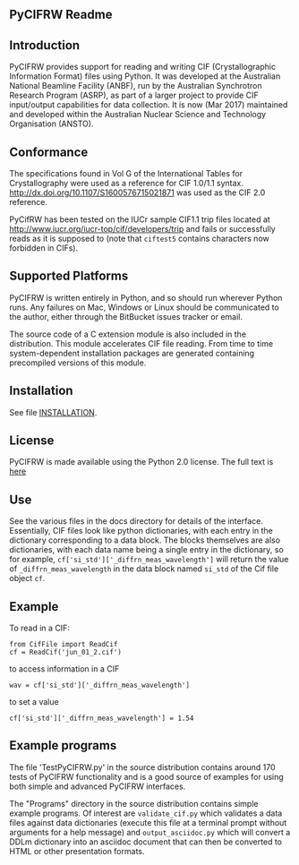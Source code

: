 PyCIFRW Readme
--------------

Introduction
------------

PyCIFRW provides support for reading and writing CIF (Crystallographic
Information Format) files using Python.  It was developed at the
Australian National Beamline Facility (ANBF), run by the Australian
Synchrotron Research Program (ASRP), as part of a larger project to
provide CIF input/output capabilities for data collection.  It is
now (Mar 2017) maintained and developed within the Australian Nuclear Science and
Technology Organisation (ANSTO).

Conformance
-----------

The specifications found in Vol G of the International Tables for
Crystallography were used as a reference for CIF 1.0/1.1 syntax.
http://dx.doi.org/10.1107/S1600576715021871 was used as the CIF 2.0
reference.

PyCifRW has been tested on the IUCr sample CIF1.1 trip files located at
http://www.iucr.org/iucr-top/cif/developers/trip and fails or
successfully reads as it is supposed to (note that `ciftest5` contains
characters now forbidden in CIFs). 

Supported Platforms
-------------------

PyCIFRW is written entirely in Python, and so should run wherever
Python runs.  Any failures on Mac, Windows or Linux should be
communicated to the author, either through the BitBucket issues
tracker or email.

The source code of a C extension module is also included in the
distribution.  This module accelerates CIF file reading. From time to
time system-dependent installation packages are generated containing
precompiled versions of this module.

Installation
------------

See file [INSTALLATION](https://bitbucket.org/jamesrhester/pycifrw/src/efd90c5e6dec7caf1e61fac68492a7fd66661d97/INSTALLATION?at=development).

License
----------

PyCIFRW is made available using the Python 2.0 license.  The full text is [here](https://bitbucket.org/jamesrhester/pycifrw/src/efd90c5e6dec7caf1e61fac68492a7fd66661d97/LICENSE?at=development)

Use
---

See the various files in the docs directory for details of the interface.
Essentially, CIF files look like python dictionaries, with each
entry in the dictionary corresponding to a data block.  The blocks
themselves are also dictionaries, with each data name being a
single entry in the dictionary, so for example,
`cf['si_std']['_diffrn_meas_wavelength']` will return the value of
`_diffrn_meas_wavelength` in the data block named `si_std` of the Cif file object
`cf`.

Example
-------

To read in a CIF:

    from CifFile import ReadCif
    cf = ReadCif('jun_01_2.cif')

to access information in a CIF

    wav = cf['si_std']['_diffrn_meas_wavelength']

to set a value

    cf['si_std']['_diffrn_meas_wavelength'] = 1.54


Example programs
----------------

The file 'TestPyCIFRW.py' in the source distribution contains around 170 tests
of PyCIFRW functionality and is a good source of examples for using both simple
and advanced PyCIFRW interfaces.

The "Programs" directory in the source distribution contains simple example programs. 
Of interest are `validate_cif.py` which validates a data files against data dictionaries 
(execute this file at a terminal prompt without arguments for a help message)
and `output_asciidoc.py` which will convert a DDLm dictionary into an
asciidoc document that can then be converted to HTML or other presentation
formats.

